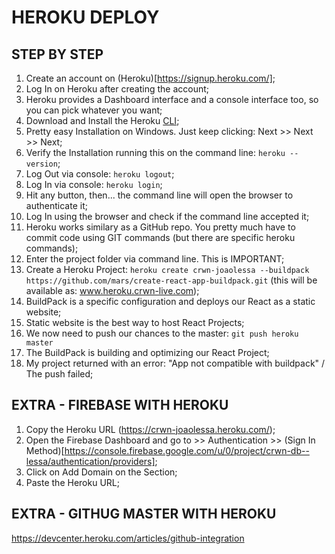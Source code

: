 # HEROKU DEPLOY

## STEP BY STEP
1. Create an account on (Heroku)[https://signup.heroku.com/];
2. Log In on Heroku after creating the account;
3. Heroku provides a Dashboard interface and a console interface too, so you can pick whatever you want;
4. Download and Install the Heroku [CLI](https://devcenter.heroku.com/articles/heroku-cli#download-and-install);
5. Pretty easy Installation on Windows. Just keep clicking: Next >> Next >> Next;
6. Verify the Installation running this on the command line: ``heroku --version``;
7. Log Out via console: ``heroku logout``;
8. Log In via console: ``heroku login``;
9. Hit any button, then... the command line will open the browser to authenticate it;
10. Log In using the browser and check if the command line accepted it;
11. Heroku works similary as a GitHub repo. You pretty much have to commit code using GIT commands (but there are specific heroku commands);
12. Enter the project folder via command line. This is IMPORTANT;
13. Create a Heroku Project: ``heroku create crwn-joaolessa --buildpack https://github.com/mars/create-react-app-buildpack.git`` (this will be available as: www.heroku.crwn-live.com);
14. BuildPack is a specific configuration and deploys our React as a static website;
15. Static website is the best way to host React Projects;
16. We now need to push our chances to the master: ``git push heroku master``
17. The BuildPack is building and optimizing our React Project;
18. My project returned with an error: "App not compatible with buildpack" / The push failed;

## EXTRA - FIREBASE WITH HEROKU
1. Copy the Heroku URL (https://crwn-joaolessa.heroku.com/);
2. Open the Firebase Dashboard and go to >> Authentication >> (Sign In Method)[https://console.firebase.google.com/u/0/project/crwn-db--lessa/authentication/providers];
3. Click on Add Domain on the Section;
4. Paste the Heroku URL;

## EXTRA - GITHUG MASTER WITH HEROKU
https://devcenter.heroku.com/articles/github-integration